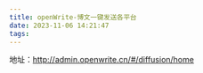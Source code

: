 ```yaml
---
title: openWrite-博文一键发送各平台
date: 2023-11-06 14:21:47
tags:
---
```


地址：http://admin.openwrite.cn/#/diffusion/home
